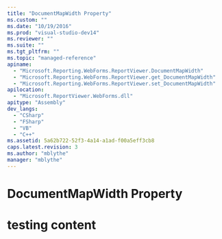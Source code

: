 ```yaml
---
title: "DocumentMapWidth Property"
ms.custom: ""
ms.date: "10/19/2016"
ms.prod: "visual-studio-dev14"
ms.reviewer: ""
ms.suite: ""
ms.tgt_pltfrm: ""
ms.topic: "managed-reference"
apiname: 
  - "Microsoft.Reporting.WebForms.ReportViewer.DocumentMapWidth"
  - "Microsoft.Reporting.WebForms.ReportViewer.get_DocumentMapWidth"
  - "Microsoft.Reporting.WebForms.ReportViewer.set_DocumentMapWidth"
apilocation: 
  - "Microsoft.ReportViewer.WebForms.dll"
apitype: "Assembly"
dev_langs: 
  - "CSharp"
  - "FSharp"
  - "VB"
  - "C++"
ms.assetid: 5a62b722-52f3-4a14-a1ad-f00a5eff3cb8
caps.latest.revision: 3
ms.author: "mblythe"
manager: "mblythe"
---
```

# DocumentMapWidth Property
# testing content